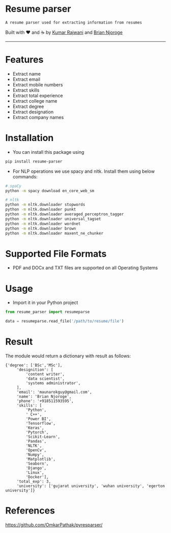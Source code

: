 # Resume parser

```
A resume parser used for extracting information from resumes
```

Built with ❤︎ and :coffee: by  [Kumar Rajwani](https://github.com/kbrajwani) and [Brian Njoroge](https://github.com/Brianjoroge)

---


# Features

- Extract name
- Extract email
- Extract mobile numbers
- Extract skills
- Extract total experience
- Extract college name
- Extract degree
- Extract designation
- Extract company names

# Installation

- You can install this package using

```bash
pip install resume-parser
```

- For NLP operations we use spacy and nltk. Install them using below commands:

```bash
# spaCy
python -m spacy download en_core_web_sm

# nltk
python -m nltk.downloader stopwords
python -m nltk.downloader punkt
python -m nltk.downloader averaged_perceptron_tagger
python -m nltk.downloader universal_tagset
python -m nltk.downloader wordnet
python -m nltk.downloader brown
python -m nltk.downloader maxent_ne_chunker
```


# Supported File Formats

- PDF and DOCx and TXT files are supported on all Operating Systems

# Usage

- Import it in your Python project

```python
from resume_parser import resumeparse

data = resumeparse.read_file('/path/to/resume/file')
```


# Result

The module would return a dictionary with result as follows:

```
{'degree': ['BSc','MSc'],
     'designition': [
         'content writer',
         'data scientist',
         'systems administrator',
     ],
     'email': 'maunarokguy@gmail.com',
     'name': 'Brian Njoroge',
     'phone': '+918511593595',
     'skills': [
         'Python',
         ' C++',
         'Power BI',
         'Tensorflow',
         'Keras',
         'Pytorch',
         'Scikit-Learn',
         'Pandas',
         'NLTK',
         'OpenCv',
         'Numpy',
         'Matplotlib',
         'Seaborn',
         'Django',
         'Linux',
         'Docker'],
     'total_exp': 3,
     'university': ['gujarat university', 'wuhan university', 'egerton university']}
```

# References
https://github.com/OmkarPathak/pyresparser/





